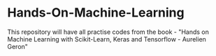 # Hands-On-Machine-Learning
 This repository will have all practise codes from the book - "Hands on Machine Learning with Scikit-Learn, Keras and Tensorflow - Aurelien Geron" 

